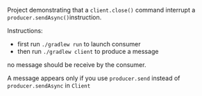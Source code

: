 Project demonstrating that a `client.close()` command interrupt a `producer.sendAsync()`instruction.

Instructions:
- first run `./gradlew run` to launch consumer
- then run `./gradlew client` to produce a message

no message should be receive by the consumer. 

A message appears only if you use `producer.send` instead of `producer.sendAsync` in `Client`